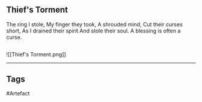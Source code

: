 ## Thief's Torment
The ring I stole,
My finger they took,
A shrouded mind,
Cut their curses short,
As I drained their spirit
And stole their soul.
A blessing is often a curse.
## 
![[Thief's Torment.png]]

---
## Tags
#Artefact